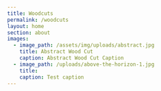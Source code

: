 ```yaml
---
title: Woodcuts
permalink: /woodcuts
layout: home
section: about
images:
  - image_path: /assets/img/uploads/abstract.jpg
    title: Abstract Wood Cut
    caption: Abstract Wood Cut Caption
  - image_path: /uploads/above-the-horizon-1.jpg
    title:
    caption: Test caption
---
```


